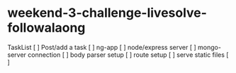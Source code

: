 # weekend-3-challenge-livesolve-followalaong

TaskList
[ ] Post/add a task
    [ ] ng-app
    [ ] node/express server
    [ ] mongo-server connection
    [ ] body parser setup
    [ ] route setup
    [ ] serve static files
    [ ] 